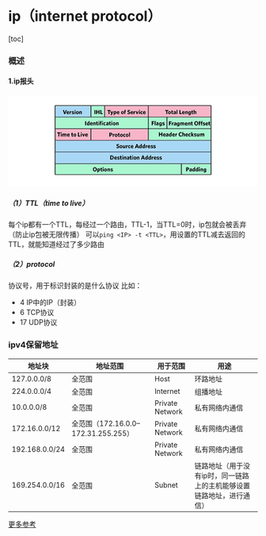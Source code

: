 # ip（internet protocol）

[toc]

### 概述

#### 1.ip报头
![](./imgs/ip_01.png)

##### （1）TTL（time to live）
每个ip都有一个TTL，每经过一个路由，TTL-1，当TTL=0时，ip包就会被丢弃（防止ip包被无限传播）
可以`ping <IP> -t <TTL>`，用设置的TTL减去返回的TTL，就能知道经过了多少路由

##### （2）protocol
协议号，用于标识封装的是什么协议
比如：
  * 4 IP中的IP（封装）
  * 6 TCP协议
  * 17 UDP协议


### ipv4保留地址

|地址块|地址范围|用于范围|用途|
|-|-|-|-|
|127.0.0.0/8|全范围|Host|环路地址|
|224.0.0.0/4|全范围|Internet|组播地址|
|10.0.0.0/8|全范围|Private Network|私有网络内通信|
|172.16.0.0/12|全范围（172.16.0.0–172.31.255.255）|Private Network|私有网络内通信|
|192.168.0.0/24|全范围|Private Network|私有网络内通信|
|169.254.0.0/16|全范围|Subnet|链路地址（用于没有ip时，同一链路上的主机能够设置链路地址，进行通信）|

[更多参考](https://en.wikipedia.org/wiki/Reserved_IP_addresses)
